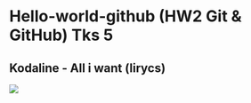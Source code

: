 # Hello-world-github (HW2 Git & GitHub) Tks 5
## Kodaline - All i want (lirycs)
![](https://i.ytimg.com/vi/n6BwAWiHcSg/hqdefault.jpg)
